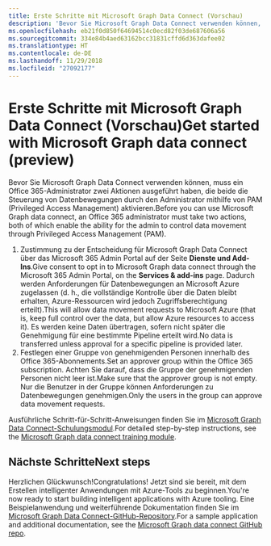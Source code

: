 ```yaml
---
title: Erste Schritte mit Microsoft Graph Data Connect (Vorschau)
description: 'Bevor Sie Microsoft Graph Data Connect verwenden können, muss ein Office 365-Administrator zwei Aktionen ausgeführt haben, die beide die Steuerung von Datenbewegungen durch den Administrator mithilfe von PAM (Privileged Access Management) aktivieren. '
ms.openlocfilehash: eb21f0d850f64694514c0ecd82f03de687606a56
ms.sourcegitcommit: 334e84b4aed63162bcc31831cffd6d363dafee02
ms.translationtype: HT
ms.contentlocale: de-DE
ms.lasthandoff: 11/29/2018
ms.locfileid: "27092177"
---
```

# <a name="get-started-with-microsoft-graph-data-connect-preview"></a><span data-ttu-id="14bd9-103">Erste Schritte mit Microsoft Graph Data Connect (Vorschau)</span><span class="sxs-lookup"><span data-stu-id="14bd9-103">Get started with Microsoft Graph data connect (preview)</span></span>

<span data-ttu-id="14bd9-104">Bevor Sie Microsoft Graph Data Connect verwenden können, muss ein Office 365-Administrator zwei Aktionen ausgeführt haben, die beide die Steuerung von Datenbewegungen durch den Administrator mithilfe von PAM (Privileged Access Management) aktivieren.</span><span class="sxs-lookup"><span data-stu-id="14bd9-104">Before you can use Microsoft Graph data connect, an Office 365 administrator must take two actions, both of which enable the ability for the admin to control data movement through Privileged Access Management (PAM).</span></span> 

1. <span data-ttu-id="14bd9-105">Zustimmung zu der Entscheidung für Microsoft Graph Data Connect über das Microsoft 365 Admin Portal auf der Seite **Dienste und Add-Ins**.</span><span class="sxs-lookup"><span data-stu-id="14bd9-105">Give consent to opt in to Microsoft Graph data connect through the Microsoft 365 Admin Portal, on the **Services & add-ins** page.</span></span> <span data-ttu-id="14bd9-106">Dadurch werden Anforderungen für Datenbewegungen an Microsoft Azure zugelassen (d. h., die vollständige Kontrolle über die Daten bleibt erhalten, Azure-Ressourcen wird jedoch Zugriffsberechtigung erteilt).</span><span class="sxs-lookup"><span data-stu-id="14bd9-106">This will allow data movement requests to Microsoft Azure (that is, keep full control over the data, but allow Azure resources to access it).</span></span> <span data-ttu-id="14bd9-107">Es werden keine Daten übertragen, sofern nicht später die Genehmigung für eine bestimmte Pipeline erteilt wird.</span><span class="sxs-lookup"><span data-stu-id="14bd9-107">No data is transferred unless approval for a specific pipeline is provided later.</span></span>
2. <span data-ttu-id="14bd9-108">Festlegen einer Gruppe von genehmigenden Personen innerhalb des Office 365-Abonnements.</span><span class="sxs-lookup"><span data-stu-id="14bd9-108">Set an approver group within the Office 365 subscription.</span></span> <span data-ttu-id="14bd9-109">Achten Sie darauf, dass die Gruppe der genehmigenden Personen nicht leer ist.</span><span class="sxs-lookup"><span data-stu-id="14bd9-109">Make sure that the approver group is not empty.</span></span> <span data-ttu-id="14bd9-110">Nur die Benutzer in der Gruppe können Anforderungen zu Datenbewegungen genehmigen.</span><span class="sxs-lookup"><span data-stu-id="14bd9-110">Only the users in the group can approve data movement requests.</span></span>

<span data-ttu-id="14bd9-111">Ausführliche Schritt-für-Schritt-Anweisungen finden Sie im [Microsoft Graph Data Connect-Schulungsmodul](https://github.com/microsoftgraph/msgraph-training-dataconnect/blob/master/Lab.md).</span><span class="sxs-lookup"><span data-stu-id="14bd9-111">For detailed step-by-step instructions, see the [Microsoft Graph data connect training module](https://github.com/microsoftgraph/msgraph-training-dataconnect/blob/master/Lab.md).</span></span>

## <a name="next-steps"></a><span data-ttu-id="14bd9-112">Nächste Schritte</span><span class="sxs-lookup"><span data-stu-id="14bd9-112">Next steps</span></span>

<span data-ttu-id="14bd9-113">Herzlichen Glückwunsch!</span><span class="sxs-lookup"><span data-stu-id="14bd9-113">Congratulations!</span></span> <span data-ttu-id="14bd9-114">Jetzt sind sie bereit, mit dem Erstellen intelligenter Anwendungen mit Azure-Tools zu beginnen.</span><span class="sxs-lookup"><span data-stu-id="14bd9-114">You're now ready to start building intelligent applications with Azure tooling.</span></span> <span data-ttu-id="14bd9-115">Eine Beispielanwendung und weiterführende Dokumentation finden Sie im [Microsoft Graph Data Connect-GitHub-Repository](https://github.com/OfficeDev/MS-Graph-Data-Connect/wiki).</span><span class="sxs-lookup"><span data-stu-id="14bd9-115">For a sample application and additional documentation, see the [Microsoft Graph data connect GitHub repo](https://github.com/OfficeDev/MS-Graph-Data-Connect/wiki).</span></span> 
